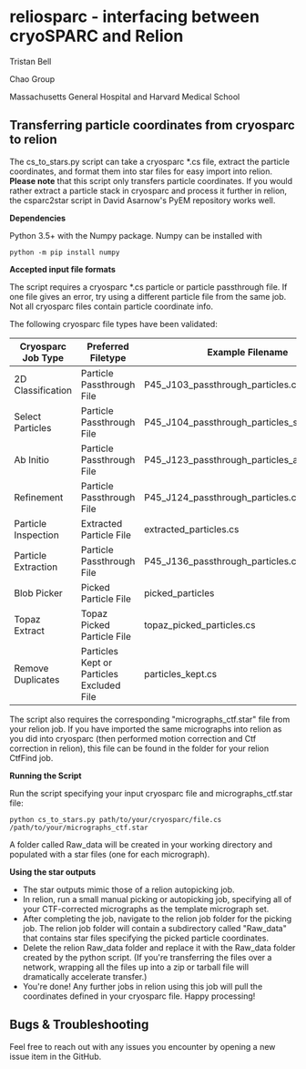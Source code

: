 # reliosparc - interfacing between cryoSPARC and Relion

Tristan Bell

Chao Group

Massachusetts General Hospital and Harvard Medical School

## Transferring particle coordinates from cryosparc to relion 

The cs_to_stars.py script can take a cryosparc *.cs file, extract the particle coordinates, and format them into star files for easy import into relion.  **Please note** that this script only transfers particle coordinates.  If you would rather extract a particle stack in cryosparc and process it further in relion, the csparc2star script in David Asarnow's PyEM repository works well.



**Dependencies**

Python 3.5+ with the Numpy package.  Numpy can be installed with

    python -m pip install numpy



**Accepted input file formats**

The script requires a cryosparc *.cs particle or particle passthrough file.  If one file gives an error, try using a different particle file from the same job.  Not all cryosparc files contain particle coordinate info.

The following cryosparc file types have been validated:

| Cryosparc Job Type | Preferred Filetype | Example Filename |
|--|--|--|
| 2D Classification | Particle Passthrough File | P45_J103_passthrough_particles.cs |
| Select Particles | Particle Passthrough File | P45_J104_passthrough_particles_selected.cs |
| Ab Initio | Particle Passthrough File | P45_J123_passthrough_particles_all_classes.cs |
| Refinement | Particle Passthrough File | P45_J124_passthrough_particles.cs |
| Particle Inspection | Extracted Particle File | extracted_particles.cs |
| Particle Extraction | Particle Passthrough File | P45_J136_passthrough_particles.cs |
| Blob Picker | Picked Particle File | picked_particles |
| Topaz Extract | Topaz Picked Particle File | topaz_picked_particles.cs |
| Remove Duplicates |Particles Kept or Particles Excluded File | particles_kept.cs |

The script also requires the corresponding "micrographs_ctf.star" file from your relion job.  If you have imported the same micrographs into relion as you did into cryosparc (then performed motion correction and Ctf correction in relion), this file can be found in the folder for your relion CtfFind job.



**Running the Script**

Run the script specifying your input cryosparc file and micrographs_ctf.star file:

    python cs_to_stars.py path/to/your/cryosparc/file.cs /path/to/your/micrographs_ctf.star

A folder called Raw_data will be created in your working directory and populated with a star files (one for each micrograph).



**Using the star outputs**

 - The star outputs mimic those of a relion autopicking job.
 - In relion, run a small manual picking or autopicking job, specifying all of your CTF-corrected micrographs as the template micrograph set.
 - After completing the job, navigate to the relion job folder for the picking job.  The relion job folder will contain a subdirectory called "Raw_data" that contains star files specifying the picked particle coordinates.
 - Delete the relion Raw_data folder and replace it with the Raw_data folder created by the python script.  (If you're transferring the files over a network, wrapping all the files up into a zip or tarball file will dramatically accelerate transfer.)
 - You're done!  Any further jobs in relion using this job will pull the coordinates defined in your cryosparc file.  Happy processing!



## Bugs & Troubleshooting

Feel free to reach out with any issues you encounter by opening a new issue item in the GitHub.

